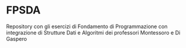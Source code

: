 # FPSDA
Repository con gli esercizi di Fondamento di Programmazione con integrazione di Strutture Dati e Algoritmi dei professori Montessoro e  Di Gaspero
